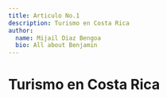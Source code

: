```yaml
---
title: Articulo No.1
description: Turismo en Costa Rica
author:
  name: Mijail Diaz Bengoa
  bio: All about Benjamin
---
```

# Turismo en Costa Rica
<info-box>
  <template #info-box>
  <center><img src="https://www.larepublica.net/storage/images/2019/08/16/20190816074648.turismo.jpg" width="700" /></center>
  <hr>
    <p>Costa Rica, un pequeño paraíso centroamericano, se ha destacado como un destino turístico de renombre mundial gracias a su asombrosa biodiversidad y su compromiso con la conservación del medio ambiente. Rodeado por el océano Pacífico y el mar Caribe, el país ofrece una variada gama de experiencias costeras que atraen a viajeros de todas partes. Sus playas de arenas blancas y doradas, bordeadas por exuberantes selvas tropicales, son el escenario perfecto para el relax y la aventura.
</p><p>
El turismo en Costa Rica se enmarca en un enfoque sostenible y ecológico, con una vasta red de parques nacionales y reservas biológicas que protegen una rica variedad de hábitats y especies. Desde las tortugas marinas que desovan en las playas hasta las coloridas aves tropicales que revolotean en los bosques, los amantes de la naturaleza encuentran aquí un paraíso de observación y fotografía. El ecoturismo es una parte integral de la experiencia costarricense, y los visitantes tienen la oportunidad de participar en actividades como el senderismo en la selva, el avistamiento de ballenas, el canopy y el rafting en aguas cristalinas.
</p><p>
La diversidad cultural de Costa Rica también brilla en sus comunidades costeras. Tanto en la costa del Pacífico como en la del Caribe, se pueden explorar pueblos pesqueros pintorescos que ofrecen autenticidad local, cocina deliciosa y artesanías únicas. La cultura afrocaribeña en la costa caribeña agrega una dimensión especial a la experiencia, con su música vibrante, danzas tradicionales y festivales animados.
</p><p>
En resumen, el turismo en Costa Rica es una inmersión en la naturaleza virgen y la cultura cautivadora. Ya sea descansando en las playas paradisíacas, aventurándose en la jungla o conectando con las comunidades costeras, los viajeros encuentran un equilibrio perfecto entre la belleza natural y la riqueza cultural en este fascinante destino centroamericano.</p>
  </template>
</info-box>